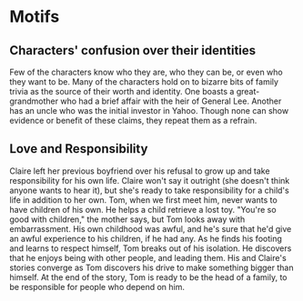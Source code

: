 Motifs
======

Characters' confusion over their identities
-------------------------------------------

Few of the characters know who they are, who they can be, or even who they want to be.
Many of the characters hold on to bizarre bits of family trivia as the source of their worth and identity.
One boasts a great-grandmother who had a brief affair with the heir of General Lee.
Another has an uncle who was the initial investor in Yahoo.
Though none can show evidence or benefit of these claims, they repeat them as a refrain.


Love and Responsibility
-----------------------

Claire left her previous boyfriend over his refusal to grow up and take responsibility for his own life.
Claire won't say it outright (she doesn't think anyone wants to hear it), but she's ready to take responsibility for a child's life in addition to her own.
Tom, when we first meet him, never wants to have children of his own.
He helps a child retrieve a lost toy. "You're so good with children," the mother says, but Tom looks away with embarrassment.
His own childhood was awful, and he's sure that he'd give an awful experience to his children, if he had any.
As he finds his footing and learns to respect himself, Tom breaks out of his isolation.
He discovers that he enjoys being with other people, and leading them.
His and Claire's stories converge as Tom discovers his drive to make something bigger than himself.
At the end of the story, Tom is ready to be the head of a family, to be responsible for people who depend on him.

